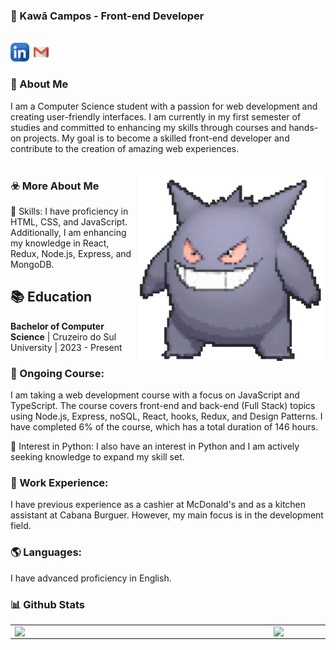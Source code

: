### 👋 Kawã Campos - Front-end Developer
<br>
<a href="https://www.linkedin.com/in/kaw%C3%A3-campos-703495266/"><img src="images/linkedin.png" alt="linkedin" width="30px"></a>
<a href="kawacampos030@gmail.com"><img src="images/gmail.png" alt="gmail" width="30px"></a>

### 📖 About Me
I am a Computer Science student with a passion for web development and creating user-friendly interfaces. I am currently in my first semester of studies and committed to enhancing my skills through courses and hands-on projects. My goal is to become a skilled front-end developer and contribute to the creation of amazing web experiences.
<br/>
<br/>
 
  <img align="right" alt="GIF"  src="./images/pokemon-gengar.gif" width="300px">

### ☣️ More About Me

🚀 Skills: 
I have proficiency in HTML, CSS, and JavaScript. Additionally, I am enhancing my knowledge in React, Redux, Node.js, Express, and MongoDB.


## 📚 Education
**Bachelor of Computer Science** | Cruzeiro do Sul University | 2023 - Present
<br>

### 🌱 Ongoing Course:
I am taking a web development course with a focus on JavaScript and TypeScript. The course covers front-end and back-end (Full Stack) topics using Node.js, Express, noSQL, React, hooks, Redux, and Design Patterns. I have completed 6% of the course, which has a total duration of 146 hours.

🐍 Interest in Python:
I also have an interest in Python and I am actively seeking knowledge to expand my skill set.

### 💼 Work Experience: 
I have previous experience as a cashier at McDonald's and as a kitchen assistant at Cabana Burguer. However, my main focus is in the development field.
<br>

### 🌎 Languages:
I have advanced proficiency in English.
<br>


### 📊 Github Stats
<center>
  <table>
    <tr>
        <td><img width="400px" align="left" src="https://camo.githubusercontent.com/8d93a9bce39150cae9d2e01f7a1ddb58895e7c7398ae57cf557005afa612e93e/68747470733a2f2f6769746875622d726561646d652d73746174732e76657263656c2e6170702f6170692f746f702d6c616e67732f3f757365726e616d653d4b61776143616d706f7326686964653d68746d6c266c61796f75743d636f6d70616374267468656d653d6461726b" /></td>
        <td><img width="495px" align="left" src="https://github-readme-stats.vercel.app/api?username=KawaCampos&theme=dark&count_private=true"/></td>
    </tr>   
  </table>
</center>  

<br>
